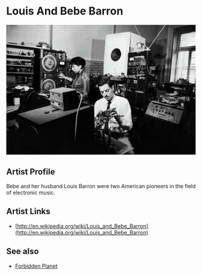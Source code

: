 # Louis And Bebe Barron

![](../../assets/artists/Louis_And_Bebe_Barron.png)

## Artist Profile

Bebe and her husband Louis Barron were two American pioneers in the field of electronic music.

## Artist Links

- [http://en.wikipedia.org/wiki/Louis_and_Bebe_Barron](http://en.wikipedia.org/wiki/Louis_and_Bebe_Barron)


## See also

- [Forbidden Planet](Forbidden_Planet.md)
